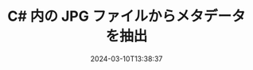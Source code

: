 ---
############################# Static ############################
layout: "auto-gen-metadata"
date: 2024-03-10T13:38:37
draft: false
otherformats: zip xltx xltm xlt xlsx xlsm xlsb xls wmf webp wav vsx vss vsdx vsd vdx vcr vcf ttf ttc torrent tiff tif psd pptx pptm ppt ppsx ppsm pps potx potm pot png pdf otf otc odt ods msg mpt mpp mp3 mov jpf jpeg jp2 heif heic gif flv epub eml emf dxf dwg dotx dotm dot docx docm doc djvu dicom dcm bmp avi asf mkv one otc djvu

############################# Head ############################
head_title: "C# アプリケーションの JPG ファイルのメタデータの読み取りと抽出"
head_description: "JPG ファイルのメタデータ情報を読み取って抽出するためのクロスプラットフォーム C# メタデータ管理API。メタデータ規格 XMP、EXIF、IPTC、ID3 などと連携してください。"

############################# Header ############################
title: "C# 内の JPG ファイルからメタデータを抽出"
description: "GroupDocs.Metadata for .NET を使用して、さまざまなドキュメント、画像、オーディオ、ビデオ形式からメタデータ情報を読み取り、抽出します"
bg_image: "https://cms.admin.containerize.com/templates/aspose/App_Themes/V3/images/bg/header1.png"
bg_overlay: false
button:
    enable: true
    icon: "fas fa-arrow-down"
    label: "無料試用版をダウンロード"
    link: "https://downloads.groupdocs.com/metadata/net"

############################# SubMenu ############################
submenu:
    enable: true

    left:
        img_alt: "GroupDocs.Metadata for .NET"
        image: "https://cms.admin.containerize.com/templates/groupdocs/images/product-logos/90x90-noborder/groupdocs-metadata-net.png"
        product: "GroupDocs.Metadata"
        platform: ".NET"

    middle:
        button:

            # button loop
            - link: "https://apireference.groupdocs.com/metadata/net"
              text: "{submenu.content_middle.button_text_1}"

            # button loop
            - link: "https://github.com/groupdocs-metadata"
              text: "{submenu.content_middle.button_text_2}"

            # button loop
            - link: "https://products.groupdocs.app/metadata/family"
              text: "{submenu.content_middle.button_text_3}"

            # button loop
            - link: "https://purchase.groupdocs.com/pricing/metadata/net"
              text: "{submenu.content_middle.button_text_4}"

    right:
        link_download: "https://downloads.groupdocs.com/metadata"
        link_learn: "https://docs.groupdocs.com/metadata/net"
        link_buy: "https://purchase.groupdocs.com"

############################# About ############################
about:
    enable: true
    title: "GroupDocs.Metadata for .NET API について"
    content: |
        [GroupDocs.Metadata for .NET](/ja/metadata/net/) は、高度なメタデータ管理および操作機能セットを提供します。これにより、開発者は外部ソフトウェアを使用せずに、画像や文書形式からメタデータ情報を簡単に読み取り、編集、削除、検索、比較、置換、エクスポートできます。PDF、Word、Excel、PowerPoint、Outlook、OneNote、Visio、Project、AutoCAD、アーカイブおよびマルチメディアファイル形式からメタデータの詳細を抽出し、サポートされているメタデータ操作を柔軟に実行できます。

############################# Steps ############################
steps:
    enable: true
    title_left: "C# での JPG メタデータ抽出の手順"
    content_left: |
        [GroupDocs.Metadata for .NET](/ja/metadata/net/) を使用すると、.NET 開発者は、いくつかの簡単な手順を実装するだけで、アプリケーション内から JPG ファイルからメタデータ情報を簡単に抽出、読み取り、抽出できます。
        
        * JPG に Metadata クラスのインスタンスをロードします。
        * 述語を作成して、すべてのメタデータのプロパティを調べてください。
        * 述語を findProperties メソッドに渡します。
        * 見つかったプロパティを繰り返し処理します。

    title_right: "システム要件"
    content_right: |
        GroupDocs.Metadata for .NET 個のAPIは、すべての主要なプラットフォームとオペレーティングシステムでサポートされています。以下のコードを実行する前に、以下の前提条件がシステムにインストールされていることを確認してください。

        * オペレーティングシステム:マイクロソフト Windows、Linux、Mac OS
        * 開発環境:Visual Studio, Xamarin, MonoDevelop
        * フレームワーク: .NET Framework, .NET Standard, .NET Core, Mono
        * [NuGet](https://www.nuget.org/packages/groupdocs.metadata) から GroupDocs.Metadata for .NET の最新バージョンをダウンロードしてください
         
    code: |
        ```csharp    
        using (var metadata = new GroupDocs.Metadata.Metadata("input.jpg"))
        {
            // 特定のカテゴリに分類されるすべてのメタデータプロパティを抽出します
            var properties = metadata.FindProperties(
              p => p.Tags.Any(t => t.Category == GroupDocs.Metadata.Tagging.Tags.Content));
            // すべてのプロパティを繰り返し処理して表示する
            foreach (var property in properties)
            {
                Console.WriteLine("{0} = {1}", property.Name, property.Value);
            }

            // 特定のタイプと値を持つすべてのプロパティを抽出します
            var year = DateTime.Today.Year;
            properties = metadata.FindProperties(
              p => p.Value.Type == GroupDocs.Metadata.Common.MetadataPropertyType.DateTime && 
              p.Value.ToStruct(DateTime.MinValue).Year == year);

            // 現在の年と等しい年の値を持つすべての datetime プロパティを表示します
            foreach (var property in properties)
            {
                Console.WriteLine("{0} = {1}", property.Name, property.Value);
            }

            // 指定された正規表現と一致する名前を持つすべてのプロパティを抽出します
            const string pattern = "^author|company|(.+date.*)$";
            var regex = new System.Text.RegularExpressions.Regex(pattern, 
              System.Text.RegularExpressions.RegexOptions.IgnoreCase);
            properties = metadata.FindProperties(p => regex.IsMatch(p.Name));

            // 名前が次のパターンに一致するプロパティを表示します
            foreach (var property in properties)
            {
                Console.WriteLine("{0} = {1}", property.Name, property.Value);
            }
        }
        ```

############################# Demos ############################
demos:
    enable: true
    title: "メタデータ抽出ライブデモ"
    content: |
       [GroupDocs.Metadata ライブデモ](https://products.groupdocs.app/metadata/family) ウェブサイトにアクセスして、JPG ファイルのメタデータ情報を今すぐ取得してください。
       ライブデモには次の利点があります。
        
############################# About Formats ############################
about_formats:
    enable: true

############################# More Formats ############################
more_formats:
    enable: true
    title: "他のファイル形式の読み取りと抽出"
    content: |
        .NET 用のマルチフォーマット文書および画像メタデータ抽出API。以下に説明するように、一般的なファイル形式のメタデータを取得します。

############################# Back to top ###############################
back_to_top:
    enable: true
---